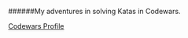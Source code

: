 
######My adventures in solving Katas in Codewars.


[Codewars Profile](https://www.codewars.com/users/Unsung-crusader/stats)
